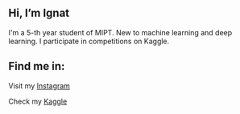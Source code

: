 ## Hi, I’m Ignat

I'm a 5-th year student of MIPT. New to machine learning and deep learning. I participate in competitions on Kaggle.

## Find me in:
Visit my [Instagram](https://www.instagram.com/ignat_polezhaev/)

Check my [Kaggle](https://www.kaggle.com/polezhaevignat)
